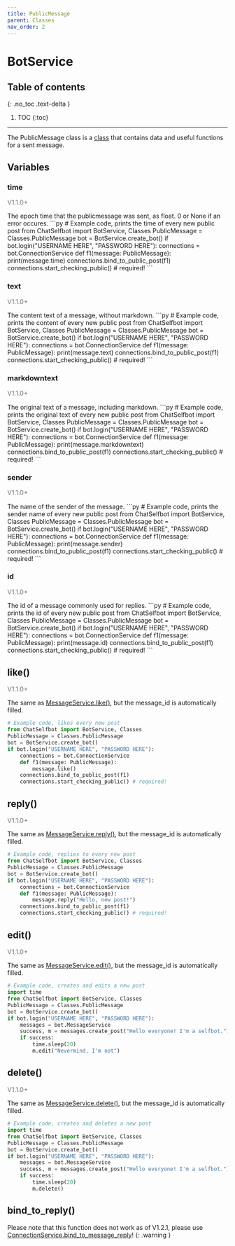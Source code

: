 ```yaml
---
title: PublicMessage
parent: Classes
nav_order: 2
---
```


# BotService

## Table of contents
{: .no_toc .text-delta }

1. TOC
{:toc}

---

The PublicMessage class is a [class](/docs/Classes/index.md) that contains data and useful functions for a sent message.

## Variables
### time
<p style="font-size: 0.9rem; color: #6c757d;">V1.1.0+</p>
The epoch time that the publicmessage was sent, as float. 0 or None if an error occures.
```py
# Example code, prints the time of every new public post
from ChatSelfbot import BotService, Classes
PublicMessage = Classes.PublicMessage
bot = BotService.create_bot()
if bot.login("USERNAME HERE", "PASSWORD HERE"):
    connections = bot.ConnectionService
    def f1(message: PublicMessage):
        print(message.time)
    connections.bind_to_public_post(f1)
    connections.start_checking_public() # required!
```

### text
<p style="font-size: 0.9rem; color: #6c757d;">V1.1.0+</p>
The content text of a message, without markdown.
```py
# Example code, prints the content of every new public post
from ChatSelfbot import BotService, Classes
PublicMessage = Classes.PublicMessage
bot = BotService.create_bot()
if bot.login("USERNAME HERE", "PASSWORD HERE"):
    connections = bot.ConnectionService
    def f1(message: PublicMessage):
        print(message.text)
    connections.bind_to_public_post(f1)
    connections.start_checking_public() # required!
```

### markdowntext
<p style="font-size: 0.9rem; color: #6c757d;">V1.1.0+</p>
The original text of a message, including markdown.
```py
# Example code, prints the original text of every new public post
from ChatSelfbot import BotService, Classes
PublicMessage = Classes.PublicMessage
bot = BotService.create_bot()
if bot.login("USERNAME HERE", "PASSWORD HERE"):
    connections = bot.ConnectionService
    def f1(message: PublicMessage):
        print(message.markdowntext)
    connections.bind_to_public_post(f1)
    connections.start_checking_public() # required!
```

### sender
<p style="font-size: 0.9rem; color: #6c757d;">V1.1.0+</p>
The name of the sender of the message.
```py
# Example code, prints the sender name of every new public post
from ChatSelfbot import BotService, Classes
PublicMessage = Classes.PublicMessage
bot = BotService.create_bot()
if bot.login("USERNAME HERE", "PASSWORD HERE"):
    connections = bot.ConnectionService
    def f1(message: PublicMessage):
        print(message.sender)
    connections.bind_to_public_post(f1)
    connections.start_checking_public() # required!
```

### id
<p style="font-size: 0.9rem; color: #6c757d;">V1.1.0+</p>
The id of a message commonly used for replies.
```py
# Example code, prints the id of every new public post
from ChatSelfbot import BotService, Classes
PublicMessage = Classes.PublicMessage
bot = BotService.create_bot()
if bot.login("USERNAME HERE", "PASSWORD HERE"):
    connections = bot.ConnectionService
    def f1(message: PublicMessage):
        print(message.id)
    connections.bind_to_public_post(f1)
    connections.start_checking_public() # required!
```

## like()
<p style="font-size: 0.9rem; color: #6c757d;">V1.1.0+</p>

The same as [MessageService.like()](https://docs.bjarnos.dev/docs/Services/MessageService.html#messageservicelike), but the message_id is automatically filled.
```py
# Example code, likes every new post
from ChatSelfbot import BotService, Classes
PublicMessage = Classes.PublicMessage
bot = BotService.create_bot()
if bot.login("USERNAME HERE", "PASSWORD HERE"):
    connections = bot.ConnectionService
    def f1(message: PublicMessage):
        message.like()
    connections.bind_to_public_post(f1)
    connections.start_checking_public() # required!
```

## reply()
<p style="font-size: 0.9rem; color: #6c757d;">V1.1.0+</p>

The same as [MessageService.reply()](https://docs.bjarnos.dev/docs/Services/MessageService.html#messageservicereply), but the message_id is automatically filled.
```py
# Example code, replies to every new post
from ChatSelfbot import BotService, Classes
PublicMessage = Classes.PublicMessage
bot = BotService.create_bot()
if bot.login("USERNAME HERE", "PASSWORD HERE"):
    connections = bot.ConnectionService
    def f1(message: PublicMessage):
        message.reply("Hello, new post!")
    connections.bind_to_public_post(f1)
    connections.start_checking_public() # required!
```

## edit()
<p style="font-size: 0.9rem; color: #6c757d;">V1.1.0+</p>

The same as [MessageService.edit()](https://docs.bjarnos.dev/docs/Services/MessageService.html#messageserviceedit), but the message_id is automatically filled.
```py
# Example code, creates and edits a new post
import time
from ChatSelfbot import BotService, Classes
PublicMessage = Classes.PublicMessage
bot = BotService.create_bot()
if bot.login("USERNAME HERE", "PASSWORD HERE"):
    messages = bot.MessageService
    success, m = messages.create_post("Hello everyone! I'm a selfbot.")
    if success:
        time.sleep(20)
        m.edit("Nevermind, I'm not")
```

## delete()
<p style="font-size: 0.9rem; color: #6c757d;">V1.1.0+</p>

The same as [MessageService.delete()](https://docs.bjarnos.dev/docs/Services/MessageService.html#messageserviceedit), but the message_id is automatically filled.
```py
# Example code, creates and deletes a new post
import time
from ChatSelfbot import BotService, Classes
PublicMessage = Classes.PublicMessage
bot = BotService.create_bot()
if bot.login("USERNAME HERE", "PASSWORD HERE"):
    messages = bot.MessageService
    success, m = messages.create_post("Hello everyone! I'm a selfbot.")
    if success:
        time.sleep(20)
        m.delete()
```

## bind_to_reply()
Please note that this function does not work as of V1.2.1, please use [ConnectionService.bind_to_message_reply](https://docs.bjarnos.dev/docs/Services/ConnectionService.html#connectionservicebind_to_message_reply)!
{: .warning }
